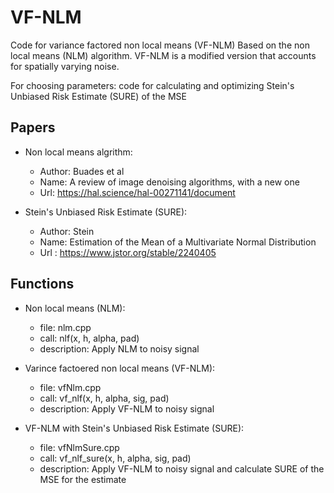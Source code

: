# VF-NLM
Code for variance factored non local means (VF-NLM)
Based on the non local means (NLM) algorithm.
VF-NLM is a modified version that accounts for spatially varying noise.

For choosing parameters: code for calculating and optimizing Stein's Unbiased Risk Estimate (SURE) of the MSE

## Papers

* Non local means algrithm:
   * Author: Buades et al
   * Name: A review of image denoising algorithms, with a new one
   * Url:  https://hal.science/hal-00271141/document

* Stein's Unbiased Risk Estimate (SURE):
   * Author: Stein
   * Name: Estimation of the Mean of a Multivariate Normal Distribution
   * Url : https://www.jstor.org/stable/2240405



## Functions

* Non local means (NLM):
    *   file: nlm.cpp
    *   call: nlf(x, h, alpha, pad)
    *   description: Apply NLM to noisy signal
    
* Varince factoered non local means (VF-NLM):
    *   file: vfNlm.cpp
    *   call: vf_nlf(x, h, alpha, sig, pad)
    *   description: Apply VF-NLM to noisy signal
    
* VF-NLM with Stein's Unbiased Risk Estimate (SURE):
   * file: vfNlmSure.cpp
   * call: vf_nlf_sure(x, h, alpha, sig, pad)
   * description: Apply VF-NLM to noisy signal and calculate SURE of the MSE for the estimate

